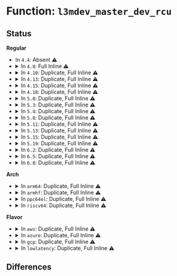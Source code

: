 # Function: <code>l3mdev_master_dev_rcu</code>

## Status
<b>Regular</b>
<ul>
<li>
In <code>4.4</code>: Absent ⚠️
</li>
<li>
<details>
<summary>In <code>4.8</code>: Full Inline ⚠️</summary>

**Collision:** Unique Static

**Inline:** Full

**Transformation:** False

**Instances:**

```
In net/ipv6/addrconf.c (ffffffff8183bb58)
Location: include/net/l3mdev.h:83
Inline: True
Inline callers:
  - net/ipv6/addrconf.c:ipv6_dev_get_saddr
```
</details>
</li>
<li>
<details>
<summary>In <code>4.10</code>: Duplicate, Full Inline ⚠️</summary>

**Collision:** Static Duplication

**Inline:** Full

**Transformation:** False

**Instances:**

```
In net/ipv4/route.c (ffffffff817f1124)
Location: include/net/l3mdev.h:80
Inline: True
Inline callers:
  - net/ipv4/route.c:__ip_route_output_key_hash
  - net/ipv4/route.c:ip_route_input_noref
```
```
In net/ipv4/ipmr.c (ffffffff8184896d)
Location: include/net/l3mdev.h:80
Inline: True
Inline callers:
  - net/ipv4/ipmr.c:ip_mr_forward
```
```
In net/ipv6/addrconf.c (ffffffff8186d558)
Location: include/net/l3mdev.h:80
Inline: True
Inline callers:
  - net/ipv6/addrconf.c:ipv6_dev_get_saddr
```
```
In net/ipv6/route.c (ffffffff81878bac)
Location: include/net/l3mdev.h:80
Inline: True
Inline callers:
  - net/ipv6/route.c:addrconf_dst_alloc
```
</details>
</li>
<li>
<details>
<summary>In <code>4.13</code>: Duplicate, Full Inline ⚠️</summary>

**Collision:** Static Duplication

**Inline:** Full

**Transformation:** False

**Instances:**

```
In net/ipv4/route.c (ffffffff81812818)
Location: include/net/l3mdev.h:80
Inline: True
Inline callers:
  - net/ipv4/route.c:ip_route_output_key_hash_rcu
```
```
In net/ipv6/addrconf.c (ffffffff8189239d)
Location: include/net/l3mdev.h:80
Inline: True
Inline callers:
  - net/ipv6/addrconf.c:ipv6_dev_get_saddr
```
```
In net/ipv6/route.c (ffffffff8189de78)
Location: include/net/l3mdev.h:80
Inline: True
Inline callers:
  - net/ipv6/route.c:addrconf_dst_alloc
```
</details>
</li>
<li>
<details>
<summary>In <code>4.15</code>: Duplicate, Full Inline ⚠️</summary>

**Collision:** Static Duplication

**Inline:** Full

**Transformation:** False

**Instances:**

```
In net/ipv4/route.c (ffffffff81891e3a)
Location: include/net/l3mdev.h:80
Inline: True
Inline callers:
  - net/ipv4/route.c:ip_route_output_key_hash_rcu
```
```
In net/ipv6/addrconf.c (ffffffff8190f6c7)
Location: include/net/l3mdev.h:80
Inline: True
Inline callers:
  - net/ipv6/addrconf.c:ipv6_dev_get_saddr
```
```
In net/ipv6/route.c (ffffffff81918ea9)
Location: include/net/l3mdev.h:80
Inline: True
Inline callers:
  - net/ipv6/route.c:ip6_rt_get_dev_rcu
```
</details>
</li>
<li>
<details>
<summary>In <code>4.18</code>: Duplicate, Full Inline ⚠️</summary>

**Collision:** Static Duplication

**Inline:** Full

**Transformation:** False

**Instances:**

```
In net/ipv4/route.c (ffffffff818e60fa)
Location: include/net/l3mdev.h:80
Inline: True
Inline callers:
  - net/ipv4/route.c:ip_route_output_key_hash_rcu
  - net/ipv4/route.c:ip_route_input_slow
```
```
In net/ipv6/addrconf.c (ffffffff81966b0c)
Location: include/net/l3mdev.h:80
Inline: True
Inline callers:
  - net/ipv6/addrconf.c:ipv6_chk_addr_and_flags
  - net/ipv6/addrconf.c:ipv6_chk_addr_and_flags
  - net/ipv6/addrconf.c:ipv6_dev_get_saddr
```
```
In net/ipv6/route.c (ffffffff81970be7)
Location: include/net/l3mdev.h:80
Inline: True
Inline callers:
  - net/ipv6/route.c:ip6_rt_get_dev_rcu
```
</details>
</li>
<li>
<details>
<summary>In <code>5.0</code>: Duplicate, Full Inline ⚠️</summary>

**Collision:** Static Duplication

**Inline:** Full

**Transformation:** False

**Instances:**

```
In net/ipv4/route.c (ffffffff81913012)
Location: include/net/l3mdev.h:80
Inline: True
Inline callers:
  - net/ipv4/route.c:ip_route_output_key_hash_rcu
  - net/ipv4/route.c:ip_route_input_slow
```
```
In net/ipv6/addrconf.c (ffffffff8199c12c)
Location: include/net/l3mdev.h:80
Inline: True
Inline callers:
  - net/ipv6/addrconf.c:ipv6_chk_addr_and_flags
  - net/ipv6/addrconf.c:ipv6_chk_addr_and_flags
  - net/ipv6/addrconf.c:ipv6_dev_get_saddr
```
```
In net/ipv6/route.c (ffffffff819a6817)
Location: include/net/l3mdev.h:80
Inline: True
Inline callers:
  - net/ipv6/route.c:ip6_rt_get_dev_rcu
```
</details>
</li>
<li>
<details>
<summary>In <code>5.3</code>: Duplicate, Full Inline ⚠️</summary>

**Collision:** Static Duplication

**Inline:** Full

**Transformation:** False

**Instances:**

```
In net/core/lwt_bpf.c (ffffffff819430b9)
Location: include/net/l3mdev.h:76
Inline: True
Inline callers:
  - net/core/lwt_bpf.c:bpf_lwt_xmit_reroute
```
```
In net/ipv4/route.c (ffffffff819755e2)
Location: include/net/l3mdev.h:76
Inline: True
Inline callers:
  - net/ipv4/route.c:ip_route_output_key_hash_rcu
  - net/ipv4/route.c:ip_route_input_slow
```
```
In net/ipv6/addrconf.c (ffffffff81a07f42)
Location: include/net/l3mdev.h:76
Inline: True
Inline callers:
  - net/ipv6/addrconf.c:ipv6_chk_addr_and_flags
  - net/ipv6/addrconf.c:ipv6_chk_addr_and_flags
  - net/ipv6/addrconf.c:ipv6_dev_get_saddr
```
```
In net/ipv6/route.c (ffffffff81a12ee1)
Location: include/net/l3mdev.h:76
Inline: True
Inline callers:
  - net/ipv6/route.c:ip6_rt_get_dev_rcu
```
</details>
</li>
<li>
<details>
<summary>In <code>5.4</code>: Duplicate, Full Inline ⚠️</summary>

**Collision:** Static Duplication

**Inline:** Full

**Transformation:** False

**Instances:**

```
In net/core/lwt_bpf.c (ffffffff81978069)
Location: include/net/l3mdev.h:76
Inline: True
Inline callers:
  - net/core/lwt_bpf.c:bpf_lwt_xmit_reroute
```
```
In net/ipv4/route.c (ffffffff819abffe)
Location: include/net/l3mdev.h:76
Inline: True
Inline callers:
  - net/ipv4/route.c:ip_route_output_key_hash_rcu
  - net/ipv4/route.c:ip_route_input_slow
```
```
In net/ipv6/addrconf.c (ffffffff81a3eab5)
Location: include/net/l3mdev.h:76
Inline: True
Inline callers:
  - net/ipv6/addrconf.c:ipv6_chk_addr_and_flags
  - net/ipv6/addrconf.c:ipv6_chk_addr_and_flags
  - net/ipv6/addrconf.c:ipv6_dev_get_saddr
```
```
In net/ipv6/route.c (ffffffff81a49ad1)
Location: include/net/l3mdev.h:76
Inline: True
Inline callers:
  - net/ipv6/route.c:ip6_rt_get_dev_rcu
```
</details>
</li>
<li>
<details>
<summary>In <code>5.8</code>: Duplicate, Full Inline ⚠️</summary>

**Collision:** Static Duplication

**Inline:** Full

**Transformation:** False

**Instances:**

```
In net/core/lwt_bpf.c (ffffffff81a4cb87)
Location: include/net/l3mdev.h:76
Inline: True
Inline callers:
  - net/core/lwt_bpf.c:bpf_lwt_xmit_reroute
```
```
In net/ipv4/route.c (ffffffff81a95f3e)
Location: include/net/l3mdev.h:76
Inline: True
Inline callers:
  - net/ipv4/route.c:ip_route_output_key_hash_rcu
  - net/ipv4/route.c:ip_route_input_slow
```
```
In net/ipv6/addrconf.c (ffffffff81b34035)
Location: include/net/l3mdev.h:76
Inline: True
Inline callers:
  - net/ipv6/addrconf.c:ipv6_chk_addr_and_flags
  - net/ipv6/addrconf.c:ipv6_chk_addr_and_flags
  - net/ipv6/addrconf.c:ipv6_dev_get_saddr
```
```
In net/ipv6/route.c (ffffffff81b404a3)
Location: include/net/l3mdev.h:76
Inline: True
Inline callers:
  - net/ipv6/route.c:ip6_rt_get_dev_rcu
```
</details>
</li>
<li>
<details>
<summary>In <code>5.11</code>: Duplicate, Full Inline ⚠️</summary>

**Collision:** Static Duplication

**Inline:** Full

**Transformation:** False

**Instances:**

```
In net/core/lwt_bpf.c (ffffffff81a52847)
Location: include/net/l3mdev.h:95
Inline: True
Inline callers:
  - net/core/lwt_bpf.c:bpf_lwt_xmit_reroute
```
```
In net/ipv4/route.c (ffffffff81a9ffbf)
Location: include/net/l3mdev.h:95
Inline: True
Inline callers:
  - net/ipv4/route.c:ip_route_output_key_hash_rcu
  - net/ipv4/route.c:ip_route_input_slow
```
```
In net/ipv6/addrconf.c (ffffffff81b42bd5)
Location: include/net/l3mdev.h:95
Inline: True
Inline callers:
  - net/ipv6/addrconf.c:__ipv6_chk_addr_and_flags
  - net/ipv6/addrconf.c:__ipv6_chk_addr_and_flags
  - net/ipv6/addrconf.c:ipv6_dev_get_saddr
```
```
In net/ipv6/route.c (ffffffff81b4ef63)
Location: include/net/l3mdev.h:95
Inline: True
Inline callers:
  - net/ipv6/route.c:ip6_rt_get_dev_rcu
```
</details>
</li>
<li>
<details>
<summary>In <code>5.13</code>: Duplicate, Full Inline ⚠️</summary>

**Collision:** Static Duplication

**Inline:** Full

**Transformation:** False

**Instances:**

```
In net/core/lwt_bpf.c (ffffffff81a38017)
Location: include/net/l3mdev.h:95
Inline: True
Inline callers:
  - net/core/lwt_bpf.c:bpf_lwt_xmit_reroute
```
```
In net/ipv4/route.c (ffffffff81a8aeff)
Location: include/net/l3mdev.h:95
Inline: True
Inline callers:
  - net/ipv4/route.c:ip_route_output_key_hash_rcu
  - net/ipv4/route.c:ip_route_input_slow
```
```
In net/ipv6/addrconf.c (ffffffff81b30b65)
Location: include/net/l3mdev.h:95
Inline: True
Inline callers:
  - net/ipv6/addrconf.c:__ipv6_chk_addr_and_flags
  - net/ipv6/addrconf.c:__ipv6_chk_addr_and_flags
  - net/ipv6/addrconf.c:ipv6_dev_get_saddr
```
```
In net/ipv6/route.c (ffffffff81b3cda3)
Location: include/net/l3mdev.h:95
Inline: True
Inline callers:
  - net/ipv6/route.c:ip6_rt_get_dev_rcu
```
</details>
</li>
<li>
<details>
<summary>In <code>5.15</code>: Duplicate, Full Inline ⚠️</summary>

**Collision:** Static Duplication

**Inline:** Full

**Transformation:** False

**Instances:**

```
In net/core/lwt_bpf.c (ffffffff81aede57)
Location: include/net/l3mdev.h:95
Inline: True
Inline callers:
  - net/core/lwt_bpf.c:bpf_lwt_xmit_reroute
```
```
In net/ipv4/route.c (ffffffff81b45e3f)
Location: include/net/l3mdev.h:95
Inline: True
Inline callers:
  - net/ipv4/route.c:ip_route_output_key_hash_rcu
  - net/ipv4/route.c:ip_route_input_slow
```
```
In net/ipv6/addrconf.c (ffffffff81bf7085)
Location: include/net/l3mdev.h:95
Inline: True
Inline callers:
  - net/ipv6/addrconf.c:__ipv6_chk_addr_and_flags
  - net/ipv6/addrconf.c:__ipv6_chk_addr_and_flags
  - net/ipv6/addrconf.c:ipv6_dev_get_saddr
```
```
In net/ipv6/route.c (ffffffff81c03743)
Location: include/net/l3mdev.h:95
Inline: True
Inline callers:
  - net/ipv6/route.c:ip6_rt_get_dev_rcu
```
</details>
</li>
<li>
<details>
<summary>In <code>5.19</code>: Duplicate, Full Inline ⚠️</summary>

**Collision:** Static Duplication

**Inline:** Full

**Transformation:** False

**Instances:**

```
In net/core/lwt_bpf.c (ffffffff81c70c84)
Location: include/net/l3mdev.h:95
Inline: True
Inline callers:
  - net/core/lwt_bpf.c:bpf_lwt_xmit_reroute
```
```
In net/ipv4/route.c (ffffffff81cd2be3)
Location: include/net/l3mdev.h:95
Inline: True
Inline callers:
  - net/ipv4/route.c:ip_route_output_key_hash_rcu
  - net/ipv4/route.c:ip_route_input_slow
```
```
In net/ipv6/addrconf.c (ffffffff81d9034d)
Location: include/net/l3mdev.h:95
Inline: True
Inline callers:
  - net/ipv6/addrconf.c:__ipv6_chk_addr_and_flags
  - net/ipv6/addrconf.c:__ipv6_chk_addr_and_flags
  - net/ipv6/addrconf.c:ipv6_dev_get_saddr
```
```
In net/ipv6/route.c (ffffffff81d9d765)
Location: include/net/l3mdev.h:95
Inline: True
Inline callers:
  - net/ipv6/route.c:ip6_rt_get_dev_rcu
```
</details>
</li>
<li>
<details>
<summary>In <code>6.2</code>: Duplicate, Full Inline ⚠️</summary>

**Collision:** Static Duplication

**Inline:** Full

**Transformation:** False

**Instances:**

```
In net/core/lwt_bpf.c (ffffffff81e28d04)
Location: include/net/l3mdev.h:95
Inline: True
Inline callers:
  - net/core/lwt_bpf.c:bpf_lwt_xmit_reroute
```
```
In net/ipv4/route.c (ffffffff81e92eb3)
Location: include/net/l3mdev.h:95
Inline: True
Inline callers:
  - net/ipv4/route.c:ip_route_output_key_hash_rcu
  - net/ipv4/route.c:ip_route_input_slow
```
```
In net/ipv6/addrconf.c (ffffffff81f5e90d)
Location: include/net/l3mdev.h:95
Inline: True
Inline callers:
  - net/ipv6/addrconf.c:__ipv6_chk_addr_and_flags
  - net/ipv6/addrconf.c:__ipv6_chk_addr_and_flags
  - net/ipv6/addrconf.c:ipv6_dev_get_saddr
```
```
In net/ipv6/route.c (ffffffff81f6c725)
Location: include/net/l3mdev.h:95
Inline: True
Inline callers:
  - net/ipv6/route.c:ip6_rt_get_dev_rcu
```
</details>
</li>
<li>
<details>
<summary>In <code>6.5</code>: Duplicate, Full Inline ⚠️</summary>

**Collision:** Static Duplication

**Inline:** Full

**Transformation:** False

**Instances:**

```
In net/core/lwt_bpf.c (ffffffff81e9e334)
Location: include/net/l3mdev.h:95
Inline: True
Inline callers:
  - net/core/lwt_bpf.c:bpf_lwt_xmit_reroute
```
```
In net/ipv4/route.c (ffffffff81ef1653)
Location: include/net/l3mdev.h:95
Inline: True
Inline callers:
  - net/ipv4/route.c:ip_route_output_key_hash_rcu
  - net/ipv4/route.c:ip_route_input_slow
```
```
In net/ipv6/addrconf.c (ffffffff81fbe5ed)
Location: include/net/l3mdev.h:95
Inline: True
Inline callers:
  - net/ipv6/addrconf.c:__ipv6_chk_addr_and_flags
  - net/ipv6/addrconf.c:__ipv6_chk_addr_and_flags
  - net/ipv6/addrconf.c:ipv6_dev_get_saddr
```
```
In net/ipv6/route.c (ffffffff81fcc865)
Location: include/net/l3mdev.h:95
Inline: True
Inline callers:
  - net/ipv6/route.c:ip6_rt_get_dev_rcu
```
</details>
</li>
<li>
<details>
<summary>In <code>6.8</code>: Duplicate, Full Inline ⚠️</summary>

**Collision:** Static Duplication

**Inline:** Full

**Transformation:** False

**Instances:**

```
In net/core/lwt_bpf.c (ffffffff81f60ab4)
Location: include/net/l3mdev.h:95
Inline: True
Inline callers:
  - net/core/lwt_bpf.c:bpf_lwt_xmit_reroute
```
```
In net/ipv4/route.c (ffffffff81fb57a3)
Location: include/net/l3mdev.h:95
Inline: True
Inline callers:
  - net/ipv4/route.c:ip_route_output_key_hash_rcu
  - net/ipv4/route.c:ip_route_input_slow
```
```
In net/ipv6/addrconf.c (ffffffff8208ba7d)
Location: include/net/l3mdev.h:95
Inline: True
Inline callers:
  - net/ipv6/addrconf.c:__ipv6_chk_addr_and_flags
  - net/ipv6/addrconf.c:__ipv6_chk_addr_and_flags
  - net/ipv6/addrconf.c:ipv6_dev_get_saddr
```
```
In net/ipv6/route.c (ffffffff8209a03d)
Location: include/net/l3mdev.h:95
Inline: True
Inline callers:
  - net/ipv6/route.c:ip6_rt_get_dev_rcu
```
</details>
</li>
</ul>
<b>Arch</b>
<ul>
<li>
<details>
<summary>In <code>arm64</code>: Duplicate, Full Inline ⚠️</summary>

**Collision:** Static Duplication

**Inline:** Full

**Transformation:** False

**Instances:**

```
In net/core/lwt_bpf.c (ffff800010c1e910)
Location: include/net/l3mdev.h:76
Inline: True
Inline callers:
  - net/core/lwt_bpf.c:bpf_lwt_xmit_reroute
```
```
In net/ipv4/route.c (ffff800010c5c12c)
Location: include/net/l3mdev.h:76
Inline: True
Inline callers:
  - net/ipv4/route.c:ip_route_output_key_hash_rcu
  - net/ipv4/route.c:ip_route_input_slow
```
```
In net/ipv6/addrconf.c (ffff800010cff938)
Location: include/net/l3mdev.h:76
Inline: True
Inline callers:
  - net/ipv6/addrconf.c:ipv6_chk_addr_and_flags
  - net/ipv6/addrconf.c:ipv6_chk_addr_and_flags
  - net/ipv6/addrconf.c:ipv6_dev_get_saddr
```
```
In net/ipv6/route.c (ffff800010d0cc3c)
Location: include/net/l3mdev.h:76
Inline: True
Inline callers:
  - net/ipv6/route.c:ip6_rt_get_dev_rcu
```
</details>
</li>
<li>
<details>
<summary>In <code>armhf</code>: Duplicate, Full Inline ⚠️</summary>

**Collision:** Static Duplication

**Inline:** Full

**Transformation:** False

**Instances:**

```
In net/core/lwt_bpf.c (c0d36944)
Location: include/net/l3mdev.h:76
Inline: True
Inline callers:
  - net/core/lwt_bpf.c:bpf_lwt_xmit_reroute
```
```
In net/ipv4/route.c (c0d6b7ac)
Location: include/net/l3mdev.h:76
Inline: True
Inline callers:
  - net/ipv4/route.c:ip_route_output_key_hash_rcu
  - net/ipv4/route.c:ip_route_input_slow
```
```
In net/ipv6/addrconf.c (c0e07eb4)
Location: include/net/l3mdev.h:76
Inline: True
Inline callers:
  - net/ipv6/addrconf.c:ipv6_chk_addr_and_flags
  - net/ipv6/addrconf.c:ipv6_chk_addr_and_flags
  - net/ipv6/addrconf.c:ipv6_dev_get_saddr
```
```
In net/ipv6/route.c (c0e1343c)
Location: include/net/l3mdev.h:76
Inline: True
Inline callers:
  - net/ipv6/route.c:ip6_rt_get_dev_rcu
```
</details>
</li>
<li>
<details>
<summary>In <code>ppc64el</code>: Duplicate, Full Inline ⚠️</summary>

**Collision:** Static Duplication

**Inline:** Full

**Transformation:** False

**Instances:**

```
In net/core/lwt_bpf.c (c000000000d10a30)
Location: include/net/l3mdev.h:76
Inline: True
Inline callers:
  - net/core/lwt_bpf.c:bpf_lwt_xmit_reroute
```
```
In net/ipv4/route.c (c000000000d5e45c)
Location: include/net/l3mdev.h:76
Inline: True
Inline callers:
  - net/ipv4/route.c:ip_route_output_key_hash_rcu
  - net/ipv4/route.c:ip_route_input_slow
```
```
In net/ipv6/addrconf.c (c000000000e295d0)
Location: include/net/l3mdev.h:76
Inline: True
Inline callers:
  - net/ipv6/addrconf.c:ipv6_chk_addr_and_flags
  - net/ipv6/addrconf.c:ipv6_chk_addr_and_flags
  - net/ipv6/addrconf.c:ipv6_dev_get_saddr
```
```
In net/ipv6/route.c (c000000000e382b0)
Location: include/net/l3mdev.h:76
Inline: True
Inline callers:
  - net/ipv6/route.c:ip6_rt_get_dev_rcu
```
</details>
</li>
<li>
<details>
<summary>In <code>riscv64</code>: Duplicate, Full Inline ⚠️</summary>

**Collision:** Static Duplication

**Inline:** Full

**Transformation:** False

**Instances:**

```
In net/core/lwt_bpf.c (ffffffe00079855a)
Location: include/net/l3mdev.h:76
Inline: True
Inline callers:
  - net/core/lwt_bpf.c:bpf_lwt_xmit_reroute
```
```
In net/ipv4/route.c (ffffffe0007c5196)
Location: include/net/l3mdev.h:76
Inline: True
Inline callers:
  - net/ipv4/route.c:ip_route_output_key_hash_rcu
  - net/ipv4/route.c:ip_route_input_slow
```
```
In net/ipv6/addrconf.c (ffffffe00084a21a)
Location: include/net/l3mdev.h:76
Inline: True
Inline callers:
  - net/ipv6/addrconf.c:ipv6_chk_addr_and_flags
  - net/ipv6/addrconf.c:ipv6_chk_addr_and_flags
  - net/ipv6/addrconf.c:ipv6_dev_get_saddr
```
```
In net/ipv6/route.c (ffffffe000854252)
Location: include/net/l3mdev.h:76
Inline: True
Inline callers:
  - net/ipv6/route.c:ip6_rt_get_dev_rcu
```
</details>
</li>
</ul>
<b>Flavor</b>
<ul>
<li>
<details>
<summary>In <code>aws</code>: Duplicate, Full Inline ⚠️</summary>

**Collision:** Static Duplication

**Inline:** Full

**Transformation:** False

**Instances:**

```
In net/core/lwt_bpf.c (ffffffff81917ed9)
Location: include/net/l3mdev.h:76
Inline: True
Inline callers:
  - net/core/lwt_bpf.c:bpf_lwt_xmit_reroute
```
```
In net/ipv4/route.c (ffffffff8194be6e)
Location: include/net/l3mdev.h:76
Inline: True
Inline callers:
  - net/ipv4/route.c:ip_route_output_key_hash_rcu
  - net/ipv4/route.c:ip_route_input_slow
```
```
In net/ipv6/addrconf.c (ffffffff819de145)
Location: include/net/l3mdev.h:76
Inline: True
Inline callers:
  - net/ipv6/addrconf.c:ipv6_chk_addr_and_flags
  - net/ipv6/addrconf.c:ipv6_chk_addr_and_flags
  - net/ipv6/addrconf.c:ipv6_dev_get_saddr
```
```
In net/ipv6/route.c (ffffffff819e9161)
Location: include/net/l3mdev.h:76
Inline: True
Inline callers:
  - net/ipv6/route.c:ip6_rt_get_dev_rcu
```
</details>
</li>
<li>
<details>
<summary>In <code>azure</code>: Duplicate, Full Inline ⚠️</summary>

**Collision:** Static Duplication

**Inline:** Full

**Transformation:** False

**Instances:**

```
In net/core/lwt_bpf.c (ffffffff818d1c89)
Location: include/net/l3mdev.h:76
Inline: True
Inline callers:
  - net/core/lwt_bpf.c:bpf_lwt_xmit_reroute
```
```
In net/ipv4/route.c (ffffffff8190595e)
Location: include/net/l3mdev.h:76
Inline: True
Inline callers:
  - net/ipv4/route.c:ip_route_output_key_hash_rcu
  - net/ipv4/route.c:ip_route_input_slow
```
```
In net/ipv6/addrconf.c (ffffffff8199af05)
Location: include/net/l3mdev.h:76
Inline: True
Inline callers:
  - net/ipv6/addrconf.c:ipv6_chk_addr_and_flags
  - net/ipv6/addrconf.c:ipv6_chk_addr_and_flags
  - net/ipv6/addrconf.c:ipv6_dev_get_saddr
```
```
In net/ipv6/route.c (ffffffff819a5f21)
Location: include/net/l3mdev.h:76
Inline: True
Inline callers:
  - net/ipv6/route.c:ip6_rt_get_dev_rcu
```
</details>
</li>
<li>
<details>
<summary>In <code>gcp</code>: Duplicate, Full Inline ⚠️</summary>

**Collision:** Static Duplication

**Inline:** Full

**Transformation:** False

**Instances:**

```
In net/core/lwt_bpf.c (ffffffff81969069)
Location: include/net/l3mdev.h:76
Inline: True
Inline callers:
  - net/core/lwt_bpf.c:bpf_lwt_xmit_reroute
```
```
In net/ipv4/route.c (ffffffff819b663e)
Location: include/net/l3mdev.h:76
Inline: True
Inline callers:
  - net/ipv4/route.c:ip_route_output_key_hash_rcu
  - net/ipv4/route.c:ip_route_input_slow
```
```
In net/ipv6/addrconf.c (ffffffff81a48bc5)
Location: include/net/l3mdev.h:76
Inline: True
Inline callers:
  - net/ipv6/addrconf.c:ipv6_chk_addr_and_flags
  - net/ipv6/addrconf.c:ipv6_chk_addr_and_flags
  - net/ipv6/addrconf.c:ipv6_dev_get_saddr
```
```
In net/ipv6/route.c (ffffffff81a53be1)
Location: include/net/l3mdev.h:76
Inline: True
Inline callers:
  - net/ipv6/route.c:ip6_rt_get_dev_rcu
```
</details>
</li>
<li>
<details>
<summary>In <code>lowlatency</code>: Duplicate, Full Inline ⚠️</summary>

**Collision:** Static Duplication

**Inline:** Full

**Transformation:** False

**Instances:**

```
In net/core/lwt_bpf.c (ffffffff8198b449)
Location: include/net/l3mdev.h:76
Inline: True
Inline callers:
  - net/core/lwt_bpf.c:bpf_lwt_xmit_reroute
```
```
In net/ipv4/route.c (ffffffff819bfe75)
Location: include/net/l3mdev.h:76
Inline: True
Inline callers:
  - net/ipv4/route.c:ip_route_output_key_hash_rcu
  - net/ipv4/route.c:ip_route_input_slow
```
```
In net/ipv6/addrconf.c (ffffffff81a54d3d)
Location: include/net/l3mdev.h:76
Inline: True
Inline callers:
  - net/ipv6/addrconf.c:ipv6_chk_addr_and_flags
  - net/ipv6/addrconf.c:ipv6_chk_addr_and_flags
  - net/ipv6/addrconf.c:ipv6_dev_get_saddr
```
```
In net/ipv6/route.c (ffffffff81a5fbd1)
Location: include/net/l3mdev.h:76
Inline: True
Inline callers:
  - net/ipv6/route.c:ip6_rt_get_dev_rcu
```
</details>
</li>
</ul>

## Differences
